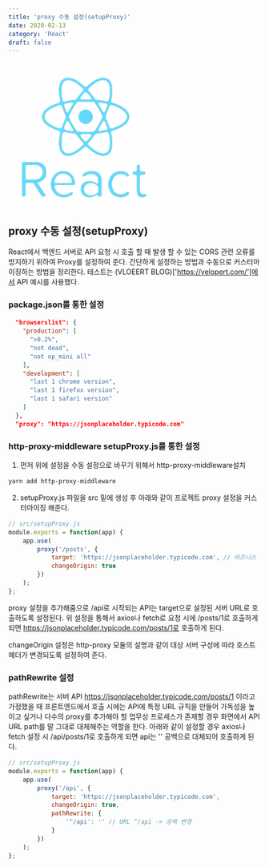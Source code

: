 ```yaml
---
title: 'proxy 수동 설정(setupProxy)'
date: 2020-02-13
category: 'React'
draft: false
---
```


![](./images/banner/react.png)

## proxy 수동 설정(setupProxy)

React에서 백엔드 서버로 API 요청 시 호출 할 때 발생 할 수 있는 CORS 관련 오류를 방지하기 위하여 Proxy를
설정하여 준다. 간단하게 설정하는 방법과 수동으로 커스터마이징하는 방법을 정리한다.
테스트는 (VLOEERT BLOG)['https://velopert.com/']에서 API 예시를 사용했다.

### package.json를 통한 설정

```json
  "browserslist": {
    "production": [
      ">0.2%",
      "not dead",
      "not op_mini all"
    ],
    "development": [
      "last 1 chrome version",
      "last 1 firefox version",
      "last 1 safari version"
    ]
  },
  "proxy": "https://jsonplaceholder.typicode.com"
```

### http-proxy-middleware setupProxy.js를 통한 설정

1. 먼저 위에 설정을 수동 설정으로 바꾸기 위해서 http-proxy-middleware설치

```sh
yarn add http-proxy-middleware
```
2. setupProxy.js 파일을 src 밑에 생성 후 아래와 같이 프로젝트 proxy 설정을 커스터마이징 해준다.

```js
// src/setupProxy.js
module.exports = function(app) {
    app.use(
        proxy('/posts', {
            target: 'https://jsonplaceholder.typicode.com', // 비즈니스 서버 URL 설정
            changeOrigin: true
        })
    );
};
```

proxy 설정을 추가해줌으로 /api로 시작되는 API는 target으로 설정된 서버 URL로 호출하도록 설정된다.
위 설정을 통해서 axios나 fetch로 요청 시에 /posts/1로 호출하게 되면
https://jsonplaceholder.typicode.com/posts/1로 호출하게 된다.

changeOrigin 설정은 http-proxy 모듈의 설명과 같이 대상 서버 구성에 따라 호스트 헤더가 변경되도록
설정하여 준다.

### pathRewrite 설정

pathRewrite는 서버 API https://jsonplaceholder.typicode.com/posts/1 이라고 가정했을 때
프론트엔드에서 호출 시에는 API에 특정 URL 규칙을 만들어 가독성을 높이고 싶거나 다수의 proxy를
추가해야 할 업무상 프로세스가 존재할 경우 화면에서 API URL path를 말 그대로 대체해주는 역할을 한다.
아래와 같이 설정할 경우 axios나 fetch 설정 시 /api/posts/1로 호출하게 되면 api는 '' 공백으로 대체되어 호출하게 된다.

```js
// src/setupProxy.js
module.exports = function(app) {
    app.use(
        proxy('/api', {
            target: 'https://jsonplaceholder.typicode.com',
            changeOrigin: true,
            pathRewrite: {
                '^/api': '' // URL ^/api -> 공백 변경
            }
        })
    );
};
```

